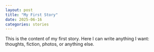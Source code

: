 ```yaml
---
layout: post
title: "My First Story"
date: 2025-06-16
categories: stories
---
```


This is the content of my first story. Here I can write anything I want: thoughts, fiction, photos, or anything else.
